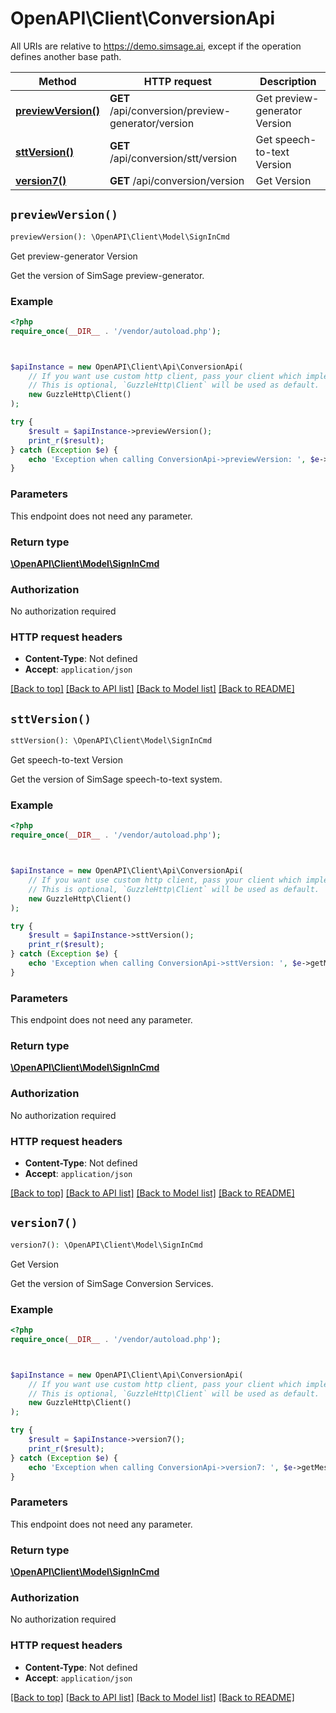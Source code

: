 # OpenAPI\Client\ConversionApi

All URIs are relative to https://demo.simsage.ai, except if the operation defines another base path.

| Method | HTTP request | Description |
| ------------- | ------------- | ------------- |
| [**previewVersion()**](ConversionApi.md#previewVersion) | **GET** /api/conversion/preview-generator/version | Get preview-generator Version |
| [**sttVersion()**](ConversionApi.md#sttVersion) | **GET** /api/conversion/stt/version | Get speech-to-text Version |
| [**version7()**](ConversionApi.md#version7) | **GET** /api/conversion/version | Get Version |


## `previewVersion()`

```php
previewVersion(): \OpenAPI\Client\Model\SignInCmd
```

Get preview-generator Version

Get the version of SimSage preview-generator.

### Example

```php
<?php
require_once(__DIR__ . '/vendor/autoload.php');



$apiInstance = new OpenAPI\Client\Api\ConversionApi(
    // If you want use custom http client, pass your client which implements `GuzzleHttp\ClientInterface`.
    // This is optional, `GuzzleHttp\Client` will be used as default.
    new GuzzleHttp\Client()
);

try {
    $result = $apiInstance->previewVersion();
    print_r($result);
} catch (Exception $e) {
    echo 'Exception when calling ConversionApi->previewVersion: ', $e->getMessage(), PHP_EOL;
}
```

### Parameters

This endpoint does not need any parameter.

### Return type

[**\OpenAPI\Client\Model\SignInCmd**](../Model/SignInCmd.md)

### Authorization

No authorization required

### HTTP request headers

- **Content-Type**: Not defined
- **Accept**: `application/json`

[[Back to top]](#) [[Back to API list]](../../README.md#endpoints)
[[Back to Model list]](../../README.md#models)
[[Back to README]](../../README.md)

## `sttVersion()`

```php
sttVersion(): \OpenAPI\Client\Model\SignInCmd
```

Get speech-to-text Version

Get the version of SimSage speech-to-text system.

### Example

```php
<?php
require_once(__DIR__ . '/vendor/autoload.php');



$apiInstance = new OpenAPI\Client\Api\ConversionApi(
    // If you want use custom http client, pass your client which implements `GuzzleHttp\ClientInterface`.
    // This is optional, `GuzzleHttp\Client` will be used as default.
    new GuzzleHttp\Client()
);

try {
    $result = $apiInstance->sttVersion();
    print_r($result);
} catch (Exception $e) {
    echo 'Exception when calling ConversionApi->sttVersion: ', $e->getMessage(), PHP_EOL;
}
```

### Parameters

This endpoint does not need any parameter.

### Return type

[**\OpenAPI\Client\Model\SignInCmd**](../Model/SignInCmd.md)

### Authorization

No authorization required

### HTTP request headers

- **Content-Type**: Not defined
- **Accept**: `application/json`

[[Back to top]](#) [[Back to API list]](../../README.md#endpoints)
[[Back to Model list]](../../README.md#models)
[[Back to README]](../../README.md)

## `version7()`

```php
version7(): \OpenAPI\Client\Model\SignInCmd
```

Get Version

Get the version of SimSage Conversion Services.

### Example

```php
<?php
require_once(__DIR__ . '/vendor/autoload.php');



$apiInstance = new OpenAPI\Client\Api\ConversionApi(
    // If you want use custom http client, pass your client which implements `GuzzleHttp\ClientInterface`.
    // This is optional, `GuzzleHttp\Client` will be used as default.
    new GuzzleHttp\Client()
);

try {
    $result = $apiInstance->version7();
    print_r($result);
} catch (Exception $e) {
    echo 'Exception when calling ConversionApi->version7: ', $e->getMessage(), PHP_EOL;
}
```

### Parameters

This endpoint does not need any parameter.

### Return type

[**\OpenAPI\Client\Model\SignInCmd**](../Model/SignInCmd.md)

### Authorization

No authorization required

### HTTP request headers

- **Content-Type**: Not defined
- **Accept**: `application/json`

[[Back to top]](#) [[Back to API list]](../../README.md#endpoints)
[[Back to Model list]](../../README.md#models)
[[Back to README]](../../README.md)
